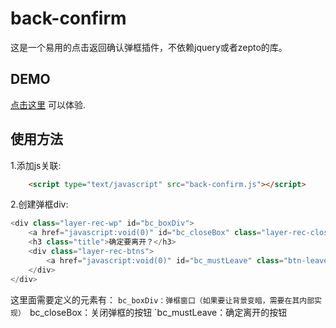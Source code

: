 # back-confirm

这是一个易用的点击返回确认弹框插件，不依赖jquery或者zepto的库。


## DEMO 
 [点击这里](https://derekchou.com/lab/back-firm/index.html) 可以体验.

## 使用方法

1.添加js关联:
```html
    <script type="text/javascript" src="back-confirm.js"></script>
```
2.创建弹框div:
```javascript
<div class="layer-rec-wp" id="bc_boxDiv">
	<a href="javascript:void(0)" id="bc_closeBox" class="layer-rec-close"></a>
	<h3 class="title">确定要离开？</h3>
	<div class="layer-rec-btns">
		<a href="javascript:void(0)" id="bc_mustLeave" class="btn-leave">仍要离开</a>
	</div>
</div>
```

这里面需要定义的元素有：
`bc_boxDiv：弹框窗口（如果要让背景变暗，需要在其内部实现）
`bc_closeBox：关闭弹框的按钮
`bc_mustLeave：确定离开的按钮

